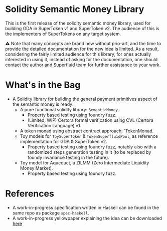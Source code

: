# Solidity Semantic Money Library

This is the first release of the solidity semantic money library, used for building GDA in SuperToken v1 and SuperToken
v2. The audience of this is the implementers of SuperTokens on any target system.

:warning: Note that many concepts are brand new without prio-art, and the time to provide the detailed documentation for
the new idea is limited. As a result, considering the fairly limited audience for this library, for ones actually
interested in using it, instead of asking for the documentation, one should contact the author and Superfluid team for
further assistance to your work.

# What's in the Bag

-   A Solidity library for building the general payment primitives aspect of the semantic money is ready:
    -   A pure functional solidity library: `SemanticMoney`.
        -   Property based testing using foundry fuzz.
        -   (Limited, WIP) Certora formal verification using CVL (Certora Verification Language) v1.
    -   A token monad using abstract contract approach: `TokenMonad.
    -   Toy models for `ToySuperToken` & `TokenSuperfluidPool`, as reference implementation for GDA & SuperToken v2.
        -   Property based testing using foundry fuzz, notably also with a randomized steps generation testing in it (to be replaced by foundy invariance testing in the future).
    -   Toy model for Aqueduct, a ZILMM (Zero Intermediate Liquidity Money Market).
        -   Property based testing using foundry fuzz.

# References

-   A work-in-progress specification written in Haskell can be found in the same repo as package `spec-haskell`.
-   A work-in-progress yellowpaper explaining the idea can be downloaded
    [here](https://semantic.money/assets/semantic-money-yellowpaper1.pdf)
